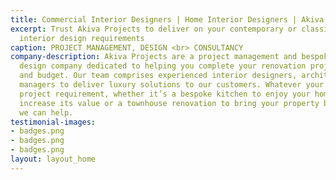 ```yaml
---
title: Commercial Interior Designers | Home Interior Designers | Akiva Projects
excerpt: Trust Akiva Projects to deliver on your contemporary or classic home or commercial
  interior design requirements
caption: PROJECT MANAGEMENT, DESIGN <br> CONSULTANCY
company-description: Akiva Projects are a project management and bespoke interior
  design company dedicated to helping you complete your renovation project on time
  and budget. Our team comprises experienced interior designers, architects, and project
  managers to deliver luxury solutions to our customers. Whatever your renovation
  project requirement, whether it’s a bespoke kitchen to enjoy your home more and
  increase its value or a townhouse renovation to bring your property back to life,
  we can help.
testimonial-images:
- badges.png
- badges.png
- badges.png
layout: layout_home
---
```



